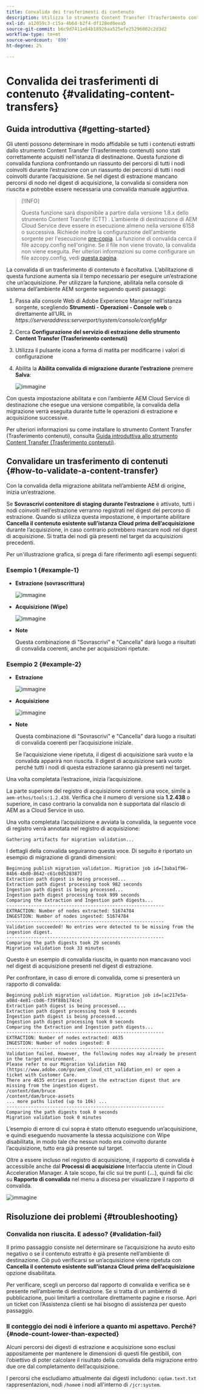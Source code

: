 ```yaml
---
title: Convalida dei trasferimenti di contenuto
description: Utilizza lo strumento Content Transfer (Trasferimento contenuti) per convalidare i trasferimenti di contenuto
exl-id: a12059c3-c15a-4b6d-b2f4-df128ed0eea5
source-git-commit: b6c9d7411e84b18926aa525efe25296002c2d3d2
workflow-type: tm+mt
source-wordcount: '890'
ht-degree: 2%

---
```


# Convalida dei trasferimenti di contenuto {#validating-content-transfers}

## Guida introduttiva {#getting-started}

Gli utenti possono determinare in modo affidabile se tutti i contenuti estratti dallo strumento Content Transfer (Trasferimento contenuti) sono stati correttamente acquisiti nell’istanza di destinazione. Questa funzione di convalida funziona confrontando un riassunto dei percorsi di tutti i nodi coinvolti durante l’estrazione con un riassunto dei percorsi di tutti i nodi coinvolti durante l’acquisizione. Se nel digest di estrazione mancano percorsi di nodo nel digest di acquisizione, la convalida si considera non riuscita e potrebbe essere necessaria una convalida manuale aggiuntiva.

>[!INFO]
>
>Questa funzione sarà disponibile a partire dalla versione 1.8.x dello strumento Content Transfer (CTT) . L’ambiente di destinazione di AEM Cloud Service deve essere in esecuzione almeno nella versione 6158 o successiva. Richiede inoltre la configurazione dell&#39;ambiente sorgente per l&#39;esecuzione [pre-copia](/help/journey-migration/content-transfer-tool/using-content-transfer-tool/handling-large-content-repositories.md#setting-up-pre-copy-step). La funzione di convalida cerca il file azcopy.config nell&#39;origine. Se il file non viene trovato, la convalida non viene eseguita. Per ulteriori informazioni su come configurare un file azcopy.config, vedi [questa pagina](/help/journey-migration/content-transfer-tool/using-content-transfer-tool/handling-large-content-repositories.md#configure-azcopy-config-file).

La convalida di un trasferimento di contenuto è facoltativa. L’abilitazione di questa funzione aumenta sia il tempo necessario per eseguire un’estrazione che un’acquisizione. Per utilizzare la funzione, abilitala nella console di sistema dell’ambiente AEM sorgente seguendo questi passaggi:

1. Passa alla console Web di Adobe Experience Manager nell’istanza sorgente, scegliendo **Strumenti - Operazioni - Console web** o direttamente all’URL in *https://serveraddress:serverport/system/console/configMgr*
1. Cerca **Configurazione del servizio di estrazione dello strumento Content Transfer (Trasferimento contenuti)**
1. Utilizza il pulsante icona a forma di matita per modificarne i valori di configurazione
1. Abilita la **Abilita convalida di migrazione durante l’estrazione** premere **Salva**:

   ![immagine](/help/journey-migration/content-transfer-tool/assets/CTTvalidation1.png)

Con questa impostazione abilitata e con l’ambiente AEM Cloud Service di destinazione che esegue una versione compatibile, la convalida della migrazione verrà eseguita durante tutte le operazioni di estrazione e acquisizione successive.

Per ulteriori informazioni su come installare lo strumento Content Transfer (Trasferimento contenuti), consulta [Guida introduttiva allo strumento Content Transfer (Trasferimento contenuti)](/help/journey-migration/content-transfer-tool/using-content-transfer-tool/getting-started-content-transfer-tool.md).

## Convalidare un trasferimento di contenuti {#how-to-validate-a-content-transfer}

Con la convalida della migrazione abilitata nell’ambiente AEM di origine, inizia un’estrazione.

Se **Sovrascrivi contenitore di staging durante l’estrazione** è attivato, tutti i nodi coinvolti nell’estrazione verranno registrati nel digest del percorso di estrazione. Quando si utilizza questa impostazione, è importante abilitare **Cancella il contenuto esistente sull’istanza Cloud prima dell’acquisizione** durante l’acquisizione, in caso contrario potrebbero mancare nodi nel digest di acquisizione. Si tratta dei nodi già presenti nel target da acquisizioni precedenti.

Per un&#39;illustrazione grafica, si prega di fare riferimento agli esempi seguenti:

### Esempio 1 {#example-1}

* **Estrazione (sovrascrittura)**

   ![immagine](/help/journey-migration/content-transfer-tool/assets-ctt/validation-01.png)

* **Acquisizione (Wipe)**

   ![immagine](/help/journey-migration/content-transfer-tool/assets-ctt/validation-02.png)

* **Note**

   Questa combinazione di &quot;Sovrascrivi&quot; e &quot;Cancella&quot; darà luogo a risultati di convalida coerenti, anche per acquisizioni ripetute.

### Esempio 2 {#example-2}

* **Estrazione**

   ![immagine](/help/journey-migration/content-transfer-tool/assets-ctt/validation-03.png)

* **Acquisizione**

   ![immagine](/help/journey-migration/content-transfer-tool/assets-ctt/validation-04.png)

* **Note**

   Questa combinazione di &quot;Sovrascrivi&quot; e &quot;Cancella&quot; darà luogo a risultati di convalida coerenti per l’acquisizione iniziale.

   Se l’acquisizione viene ripetuta, il digest di acquisizione sarà vuoto e la convalida apparirà non riuscita. Il digest di acquisizione sarà vuoto perché tutti i nodi di questa estrazione saranno già presenti nel target.

Una volta completata l’estrazione, inizia l’acquisizione.

La parte superiore del registro di acquisizione conterrà una voce, simile a `aem-ethos/tools:1.2.438`. Verifica che il numero di versione sia **1.2.438** o superiore, in caso contrario la convalida non è supportata dal rilascio di AEM as a Cloud Service in uso.

Una volta completata l’acquisizione e avviata la convalida, la seguente voce di registro verrà annotata nel registro di acquisizione:

```
Gathering artifacts for migration validation...  
```

I dettagli della convalida seguiranno questa voce. Di seguito è riportato un esempio di migrazione di grandi dimensioni:

```
Beginning publish migration validation. Migration job id=[3aba1f96-84b6-4bd0-8642-c61c0d528387]
Extraction path digest is being processed...
Extraction path digest processing took 982 seconds
Ingestion path digest is being processed...
Ingestion path digest processing took 999 seconds
Comparing the Extraction and Ingestion path digests...
----------------------------------------------------------
EXTRACTION: Number of nodes extracted: 51674784
INGESTION: Number of nodes ingested: 51674784
----------------------------------------------------------
Validation succeeded! No entries were detected to be missing from the ingestion digest.
----------------------------------------------------------
Comparing the path digests took 29 seconds
Migration validation took 33 minutes
```

Questo è un esempio di convalida riuscita, in quanto non mancavano voci nel digest di acquisizione presenti nel digest di estrazione.

Per confrontare, in caso di errore di convalida, come si presenterà un rapporto di convalida:

```
Beginning publish migration validation. Migration job id=[ac217e5a-a08d-4e81-cbd6-f39f88b174ce]
Extraction path digest is being processed...
Extraction path digest processing took 0 seconds
Ingestion path digest is being processed...
Ingestion path digest processing took 0 seconds
Comparing the Extraction and Ingestion path digests...
----------------------------------------------------------
EXTRACTION: Number of nodes extracted: 4635
INGESTION: Number of nodes ingested: 0
----------------------------------------------------------
Validation failed. However, the following nodes may already be present in the target environment.
Please refer to our Migration Validation FAQ (https://www.adobe.com/go/aem_cloud_ctt_validation_en) or open a ticket with Customer Care.
There are 4635 entries present in the extraction digest that are missing from the ingestion digest.
/content/dam/bruce
/content/dam/bruce-assets
... more paths listed (up to 10k) ...
----------------------------------------------------------
Comparing the path digests took 0 seconds
Migration validation took 0 minutes
```

L’esempio di errore di cui sopra è stato ottenuto eseguendo un’acquisizione, e quindi eseguendo nuovamente la stessa acquisizione con Wipe disabilitata, in modo tale che nessun nodo era coinvolto durante l’acquisizione, tutto era già presente sul target.

Oltre a essere incluso nel registro di acquisizione, il rapporto di convalida è accessibile anche dal **Processi di acquisizione** Interfaccia utente in Cloud Acceleration Manager. A tale scopo, fai clic sui tre punti (**...**), quindi fai clic su **Rapporto di convalida** nel menu a discesa per visualizzare il rapporto di convalida.


![immagine](/help/journey-migration/content-transfer-tool/assets-ctt/CTTvalidationreportnew.png)

## Risoluzione dei problemi {#troubleshooting}

### Convalida non riuscita. E adesso? {#validation-fail}

Il primo passaggio consiste nel determinare se l’acquisizione ha avuto esito negativo o se il contenuto estratto è già presente nell’ambiente di destinazione. Ciò può verificarsi se un’acquisizione viene ripetuta con **Cancella il contenuto esistente sull’istanza Cloud prima dell’acquisizione** opzione disabilitata.

Per verificare, scegli un percorso dal rapporto di convalida e verifica se è presente nell’ambiente di destinazione. Se si tratta di un ambiente di pubblicazione, puoi limitarti a controllare direttamente pagine e risorse. Apri un ticket con l’Assistenza clienti se hai bisogno di assistenza per questo passaggio.

### Il conteggio dei nodi è inferiore a quanto mi aspettavo. Perché? {#node-count-lower-than-expected}

Alcuni percorsi dei digesti di estrazione e acquisizione sono esclusi appositamente per mantenere le dimensioni di questi file gestibili, con l’obiettivo di poter calcolare il risultato della convalida della migrazione entro due ore dal completamento dell’acquisizione.

I percorsi che escludiamo attualmente dai digesti includono: `cqdam.text.txt` rappresentazioni, nodi `/home`e i nodi all&#39;interno di `/jcr:system`.
